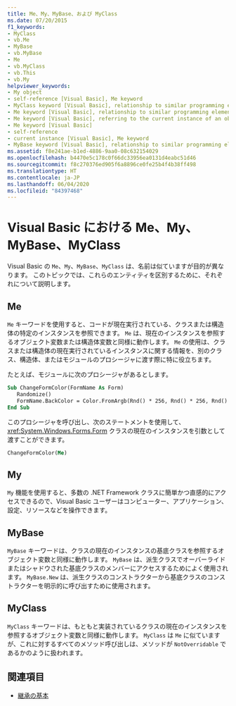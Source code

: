 ```yaml
---
title: Me、My、MyBase、および MyClass
ms.date: 07/20/2015
f1_keywords:
- MyClass
- vb.Me
- MyBase
- vb.MyBase
- Me
- vb.MyClass
- vb.This
- vb.My
helpviewer_keywords:
- My object
- self-reference [Visual Basic], Me keyword
- MyClass keyword [Visual Basic], relationship to similar programming elements
- Me keyword [Visual Basic], relationship to similar programming elements
- Me keyword [Visual Basic], referring to the current instance of an object
- Me keyword [Visual Basic]
- self-reference
- current instance [Visual Basic], Me keyword
- MyBase keyword [Visual Basic], relationship to similar programming elements
ms.assetid: f8e241ae-b1ed-4886-9aa0-08c632154029
ms.openlocfilehash: b4470e5c178c0f66dc33956ea0131d4eabc51d46
ms.sourcegitcommit: f8c270376ed905f6a8896ce0fe25b4f4b38ff498
ms.translationtype: HT
ms.contentlocale: ja-JP
ms.lasthandoff: 06/04/2020
ms.locfileid: "84397468"
---
```

# <a name="me-my-mybase-and-myclass-in-visual-basic"></a>Visual Basic における Me、My、MyBase、MyClass
Visual Basic の `Me`、`My`、`MyBase`、`MyClass` は、名前は似ていますが目的が異なります。 このトピックでは、これらのエンティティを区別するために、それぞれについて説明します。  
  
## <a name="me"></a>Me  
 `Me` キーワードを使用すると、コードが現在実行されている、クラスまたは構造体の特定のインスタンスを参照できます。 `Me` は、現在のインスタンスを参照するオブジェクト変数または構造体変数と同様に動作します。 `Me` の使用は、クラスまたは構造体の現在実行されているインスタンスに関する情報を、別のクラス、構造体、またはモジュールのプロシージャに渡す際に特に役立ちます。  
  
 たとえば、モジュールに次のプロシージャがあるとします。  
  
```vb  
Sub ChangeFormColor(FormName As Form)  
   Randomize()  
   FormName.BackColor = Color.FromArgb(Rnd() * 256, Rnd() * 256, Rnd() * 256)  
End Sub  
```  
  
 このプロシージャを呼び出し、次のステートメントを使用して、<xref:System.Windows.Forms.Form> クラスの現在のインスタンスを引数として渡すことができます。  
  
```vb  
ChangeFormColor(Me)  
```  
  
## <a name="my"></a>My  
 `My` 機能を使用すると、多数の .NET Framework クラスに簡単かつ直感的にアクセスできるので、Visual Basic ユーザーはコンピューター、アプリケーション、設定、リソースなどを操作できます。  
  
## <a name="mybase"></a>MyBase  
 `MyBase` キーワードは、クラスの現在のインスタンスの基底クラスを参照するオブジェクト変数と同様に動作します。 `MyBase` は、派生クラスでオーバーライドまたはシャドウされた基底クラスのメンバーにアクセスするためによく使用されます。 `MyBase.New` は、派生クラスのコンストラクターから基底クラスのコンストラクターを明示的に呼び出すために使用されます。  
  
## <a name="myclass"></a>MyClass  
 `MyClass` キーワードは、もともと実装されているクラスの現在のインスタンスを参照するオブジェクト変数と同様に動作します。 `MyClass` は `Me` に似ていますが、これに対するすべてのメソッド呼び出しは、メソッドが `NotOverridable` であるかのように扱われます。  
  
## <a name="see-also"></a>関連項目

- [継承の基本](../language-features/objects-and-classes/inheritance-basics.md)
